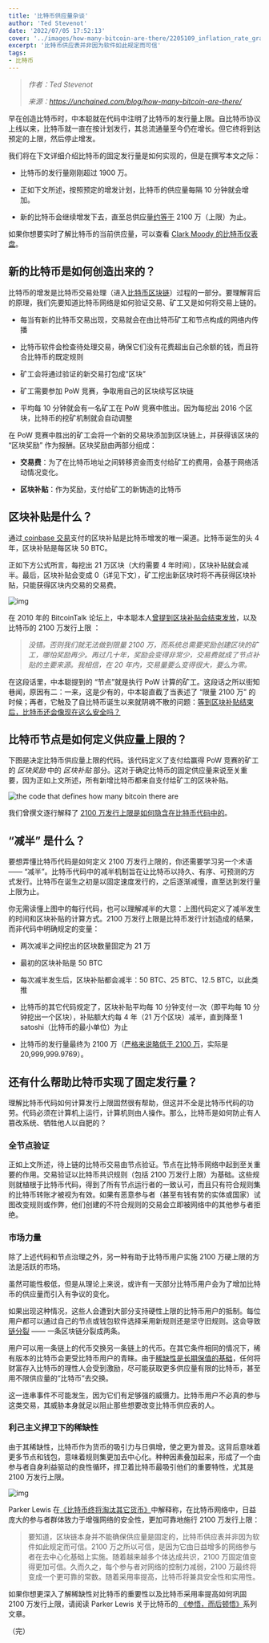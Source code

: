 ```yaml
---
title: '比特币供应量杂谈'
author: 'Ted Stevenot'
date: '2022/07/05 17:52:13'
cover: '../images/how-many-bitcoin-are-there/2205109_inflation_rate_graphic_1920x1080px-copy.png'
excerpt: '比特币供应表并非因为软件如此规定而可信'
tags:
- 比特币
---
```



> *作者：Ted Stevenot*
> 
> *来源：<https://unchained.com/blog/how-many-bitcoin-are-there/>*



早在创造比特币时，中本聪就在代码中注明了比特币的发行量上限。自比特币协议上线以来，比特币就一直在按计划发行，其总流通量至今仍在增长。但它终将到达预定的上限，然后停止增发。

我们将在下文详细介绍比特币的固定发行量是如何实现的，但是在撰写本文之际：

- 比特币的发行量刚刚超过 1900 万。

- 正如下文所述，按照预定的增发计划，比特币的供应量每隔 10 分钟就会增加。

- 新的比特币会继续增发下去，直至总供应量[约等于](https://bitcoin.stackexchange.com/questions/38994/will-there-be-21-million-bitcoins-eventually/38998#38998) 2100 万（上限）为止。

如果你想要实时了解比特币的当前供应量，可以查看 [Clark Moody 的比特币仪表盘](https://bitcoin.clarkmoody.com/dashboard/)。

## 新的比特币是如何创造出来的？

比特币的增发是比特币交易处理（进入[比特币区块链](https://en.bitcoin.it/wiki/Block_chain)）过程的一部分。要理解背后的原理，我们先要知道比特币网络是如何验证交易、矿工又是如何将交易上链的。

- 每当有新的比特币交易出现，交易就会在由比特币矿工和节点构成的网络内传播

- 比特币软件会检查待处理交易，确保它们没有花费超出自己余额的钱，而且符合比特币的既定规则

- 矿工会将通过验证的新交易打包成“区块”

- 矿工需要参加 PoW 竞赛，争取用自己的区块续写区块链

- 平均每 10 分钟就会有一名矿工在 PoW 竞赛中胜出。因为每挖出 2016 个区块，比特币的挖矿机制就会自动调整

在 PoW 竞赛中胜出的矿工会将一个新的交易块添加到区块链上，并获得该区块的 “区块奖励” 作为报酬。区块奖励由两部分组成：

- **交易费**：为了在比特币地址之间转移资金而支付给矿工的费用，会基于网络活动情况变化。

- **区块补贴**：作为奖励，支付给矿工的新铸造的比特币

## 区块补贴是什么？

通过[ coinbase 交易](https://en.bitcoin.it/wiki/Coinbase)支付的区块补贴是比特币增发的唯一渠道。比特币诞生的头 4 年，区块补贴是每区块 50 BTC。

正如下方公式所言，每挖出 21 万区块（大约需要 4 年时间），区块补贴就会减半。最后，区块补贴会变成 0（详见下文），矿工挖出新区块时将不再获得区块补贴，只能获得区块内交易的交易费。

![img](../images/how-many-bitcoin-are-there/2205109_inflation_rate_graphic_1920x1080px-copy.png)



在 2010 年的 BitcoinTalk 论坛上，中本聪本人[曾提到区块补贴会结束发放](https://satoshi.nakamotoinstitute.org/posts/bitcointalk/57/#selection-33.0-33.351)，以及比特币的 2100 万发行上限 ：

> *没错。否则我们就无法做到限量 2100 万，而系统总需要奖励创建区块的矿工，哪怕奖励再少。再过几十年，奖励会变得非常少，交易费就成了节点补贴的主要来源。我相信，在 20 年内，交易量要么变得很大，要么为零。*

在这段话里，中本聪提到的 “节点”就是执行 PoW 计算的矿工。这段话之所以街知巷闻，原因有二：一来，这是少有的，中本聪直截了当表述了 “限量 2100 万” 的时候；再者，它触及了自比特币诞生以来就阴魂不散的问题：[等到区块补贴结束后，比特币还会像现在这么安全吗？](https://unchained.com/blog/21-million-is-non-negotiable/)

## 比特币节点是如何定义供应量上限的？

下图是决定比特币供应量上限的代码。该代码定义了支付给赢得 PoW 竞赛的矿工的 *区块奖励* 中的 *区块补贴* 部分。这对于确定比特币的固定供应量来说至关重要，因为正如上文所述，所有新增比特币都来自支付给矿工的区块补贴。

![the code that defines how many bitcoin there are](../images/how-many-bitcoin-are-there/carbon.png)

我们曾撰文逐行解释了 [2100 万发行上限是如何隐含在比特币代码中的](https://unchained.com/blog/bitcoin-source-code-21-million/)。

## “减半” 是什么？

要想弄懂比特币代码是如何定义 2100 万发行上限的，你还需要学习另一个术语 —— “减半”。比特币代码中的减半机制旨在让比特币以持久、有序、可预测的方式发行。比特币在诞生之初是以固定速度发行的，之后逐渐减慢，直至达到发行量上限为止。

你无需读懂上图中的每行代码，也可以理解减半的大意：上图代码定义了减半发生的时间和区块补贴的计算方式。2100 万发行上限是比特币发行计划造成的结果，而非代码中明确规定的变量：

- 两次减半之间挖出的区块数量固定为 21 万

- 最初的区块补贴是 50 BTC

- 每次减半发生后，区块补贴都会减半：50 BTC、25 BTC、12.5 BTC，以此类推

- 比特币的其它代码规定了，区块补贴平均每 10 分钟支付一次（即平均每 10 分钟挖出一个区块），补贴额大约每 4 年（21 万个区块）减半，直到降至 1 satoshi（比特币的最小单位）为止

- 比特币的发行量最终为 2100 万（[严格来说略低于 2100 万](https://bitcoin.stackexchange.com/questions/38994/will-there-be-21-million-bitcoins-eventually/38998#38998)，实际是 20,999,999.9769）。

## 还有什么帮助比特币实现了固定发行量？

理解比特币代码如何计算发行上限固然很有帮助，但这并不全是比特币代码的功劳。代码必须在计算机上运行，计算机则由人操作。那么，比特币是如何防止有人篡改系统、牺牲他人以自肥的？

### 全节点验证

正如上文所述，待上链的比特币交易由节点验证。节点在比特币网络中起到至关重要的作用。交易验证以比特币共识规则（包括 2100 万发行上限）为基础。这些规则就植根于比特币代码，得到了所有节点运行者的一致认可，而且只有符合规则集的比特币转账才被视为有效。如果有恶意参与者（甚至有钱有势的实体或国家）试图改变规则或作弊，他们创建的不符合规则的交易会立即被网络中的其他参与者拒绝。

### 市场力量 

除了上述代码和节点治理之外，另一种有助于比特币用户实施 2100 万硬上限的方法是活跃的市场。

虽然可能性极低，但是从理论上来说，或许有一天部分比特币用户会为了增加比特币的供应量而引入有争议的变化。

如果出现这种情况，这些人会遭到大部分支持硬性上限的比特币用户的抵制。每位用户都可以通过自己的节点或钱包软件选择采用新规则还是坚守旧规则。这会导致[链分裂](https://en.bitcoin.it/wiki/Hardfork) —— 一条区块链分裂成两条。

用户可以用一条链上的代币交换另一条链上的代币。在其它条件相同的情况下，稀有版本的比特币会更受比特币用户的青睐。由于[稀缺性是长期保值的基础](https://unchained.com/blog/bitcoin-is-not-backed-by-nothing/)，任何将财富存入比特币的理性人会受到激励，尽可能获取更多供应量有限的比特币，甚至用不限供应量的“比特币”去交换。

这一连串事件不可能发生，因为它们有足够强的威慑力。比特币用户不必真的参与这类交易，其威胁本身就足以阻止那些想要改变比特币供应表的人。

### 利己主义捍卫下的稀缺性

由于其稀缺性，比特币作为货币的吸引力与日俱增，使之更为普及。这背后意味着更多节点和钱包，意味着规则集更加去中心化。种种因素叠加起来，形成了一个由参与者自身利益驱动的良性循环，捍卫着比特币最吸引他们的重要特性，尤其是 2100 万发行上限。

![img](../images/how-many-bitcoin-are-there/220615_compilation_bitcoin_enforcement_feedback_loop1920x1080.png)

Parker Lewis 在[《比特币终将淘汰其它货币》](https://unchained.com/blog/bitcoin-obsoletes-all-other-money/)中解释称，在比特币网络中，日益庞大的参与者群体致力于增强网络的安全性，更加可靠地施行 2100 万发行上限：

> 要知道，区块链本身并不能确保供应量是固定的，比特币供应表并非因为软件如此规定而可信。2100 万之所以可信，是因为它由日益增多的网络参与者在去中心化基础上实施。随着越来越多个体达成共识，2100 万固定值变得更加可信。久而久之，每个参与者对网络的控制力减弱，2100 万最终将变成一个更可靠的常数。随着采用率提高，比特币将兼具安全性和实用性。

如果你想更深入了解稀缺性对比特币的重要性以及比特币采用率提高如何巩固 2100 万发行上限，请阅读 Parker Lewis 关于比特币的[ 《参悟，而后顿悟》](https://unchained.com/gradually-then-suddenly/)系列文章。

（完）